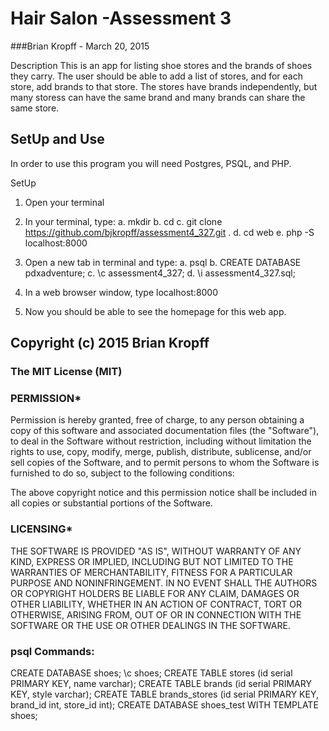 # Hair Salon -Assessment 3
###Brian Kropff - March 20, 2015

Description This is an app for listing shoe stores and the brands of shoes they
carry. The user should be able to add a list of stores, and for each store, add
brands to that store. The stores have brands independently, but many storess
can have the same brand and many brands can share the same store.

## SetUp and Use
In order to use this program you will need Postgres, PSQL, and PHP.

SetUp
1. Open your terminal

2. In your terminal, type:
    a.  mkdir <folder name>
    b.  cd <folder name>
    c.  git clone https://github.com/bjkropff/assessment4_327.git .
    d.  cd web
    e.  php -S localhost:8000

3.  Open a new tab in terminal and type:
    a.  psql
    b.  CREATE DATABASE pdxadventure;
    c.  \c assessment4_327;
    d.  \i assessment4_327.sql;

3.  In a web browser window, type localhost:8000

4.  Now you should be able to see the homepage for this web app.

## Copyright (c) 2015 Brian Kropff

### The MIT License (MIT)

### PERMISSION*
Permission is hereby granted, free of charge, to any person obtaining a copy of
this software and associated documentation files (the "Software"), to deal in
the Software without restriction, including without limitation the rights to
use, copy, modify, merge, publish, distribute, sublicense, and/or sell copies
of the Software, and to permit persons to whom the Software is furnished to
do so, subject to the following conditions:

The above copyright notice and this permission notice shall be included in all
 copies or substantial portions of the Software.

### LICENSING*
THE SOFTWARE IS PROVIDED "AS IS", WITHOUT WARRANTY OF ANY KIND, EXPRESS OR
 IMPLIED, INCLUDING BUT NOT LIMITED TO THE WARRANTIES OF MERCHANTABILITY,
FITNESS FOR A PARTICULAR PURPOSE AND NONINFRINGEMENT. IN NO EVENT SHALL THE
AUTHORS OR COPYRIGHT HOLDERS BE LIABLE FOR ANY CLAIM, DAMAGES OR OTHER
LIABILITY, WHETHER IN AN ACTION OF CONTRACT, TORT OR OTHERWISE, ARISING
FROM, OUT OF OR IN CONNECTION WITH THE SOFTWARE OR THE USE OR OTHER
DEALINGS IN THE SOFTWARE.

### psql Commands:
CREATE DATABASE shoes;
\c shoes;
CREATE TABLE stores (id serial PRIMARY KEY, name varchar);
CREATE TABLE brands (id serial PRIMARY KEY, style varchar);
CREATE TABLE brands_stores (id serial PRIMARY KEY, brand_id int, store_id int);
CREATE DATABASE shoes_test WITH TEMPLATE shoes;
